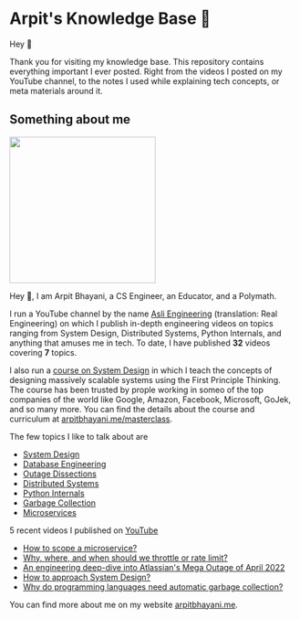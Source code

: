 # Arpit's Knowledge Base 🧠

Hey 🙌‍

Thank you for visiting my knowledge base. This repository contains everything important I ever posted. Right from the videos I posted on my YouTube channel, to the notes I used while explaining tech concepts, or meta materials around it.

## Something about me

<img width="256px" src="https://arpitbhayani.me/static/img/arpit.jpg" />

Hey 🙌‍, I am Arpit Bhayani, a CS Engineer, an Educator, and a Polymath.

I run a YouTube channel by the name [Asli Engineering](asliengineering.com) (translation: Real Engineering) on which I publish in-depth engineering videos on topics ranging from System Design,
Distributed Systems, Python Internals, and anything that amuses me in tech. To date, I have published **32** videos covering **7** topics.

I also run a [course on System Design](https://arpitbhayani.me/masterclass) in which I teach the concepts of designing massively scalable systems using the First Principle Thinking. The course has been trusted by prople working in someo of the top companies of the world like Google, Amazon, Facebook, Microsoft, GoJek, and so many more. You can find the details about the course and curriculum at [arpitbhayani.me/masterclass](https://arpitbhayani.me/masterclass).

The few topics I like to talk about are

 - [System Design](https://arpitbhayani.me/system-design)
 - [Database Engineering](https://arpitbhayani.me/database-engineering)
 - [Outage Dissections](https://arpitbhayani.me/outage-dissections)
 - [Distributed Systems](https://arpitbhayani.me/distributed-systems)
 - [Python Internals](https://arpitbhayani.me/python-internals)
 - [Garbage Collection](https://arpitbhayani.me/garbage-collection)
 - [Microservices](https://arpitbhayani.me/microservices)

5 recent videos I published on [YouTube](https://www.youtube.com/c/ArpitBhayani)

 - [How to scope a microservice?](https://youtube.com/watch?v=nfkdKHcKxbE)
 - [Why, where, and when should we throttle or rate limit?](https://youtube.com/watch?v=CW4gVlU0xtU)
 - [An engineering deep-dive into Atlassian's Mega Outage of April 2022](https://youtube.com/watch?v=xa-hMF8gku0)
 - [How to approach System Design?](https://youtube.com/watch?v=1r9bPisYaOQ)
 - [Why do programming languages need automatic garbage collection?](https://youtube.com/watch?v=jcMxuLZCcqU)

You can find more about me on my website [arpitbhayani.me](arpitbhayani.me).